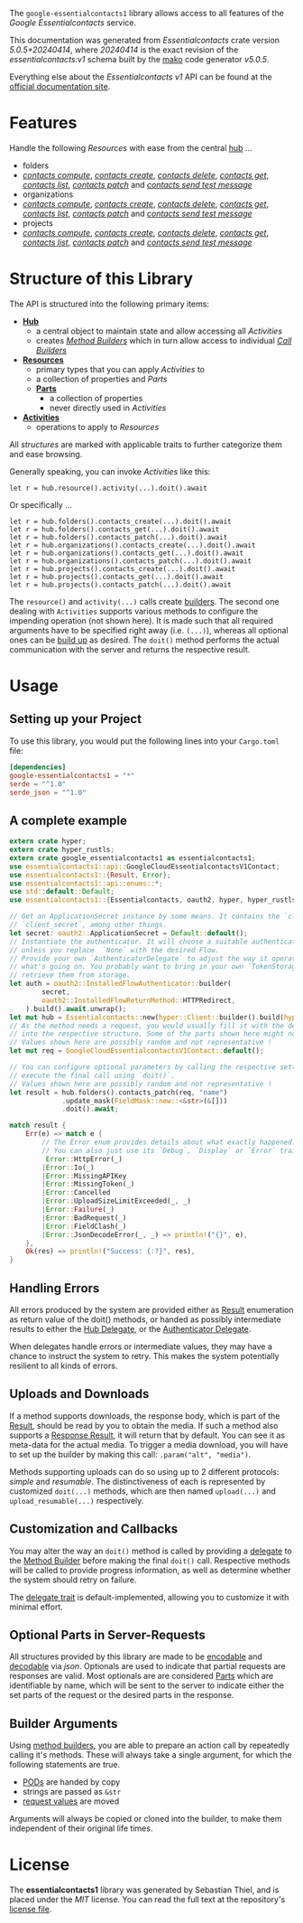 <!---
DO NOT EDIT !
This file was generated automatically from 'src/generator/templates/api/README.md.mako'
DO NOT EDIT !
-->
The `google-essentialcontacts1` library allows access to all features of the *Google Essentialcontacts* service.

This documentation was generated from *Essentialcontacts* crate version *5.0.5+20240414*, where *20240414* is the exact revision of the *essentialcontacts:v1* schema built by the [mako](http://www.makotemplates.org/) code generator *v5.0.5*.

Everything else about the *Essentialcontacts* *v1* API can be found at the
[official documentation site](https://cloud.google.com/essentialcontacts/docs/).
# Features

Handle the following *Resources* with ease from the central [hub](https://docs.rs/google-essentialcontacts1/5.0.5+20240414/google_essentialcontacts1/Essentialcontacts) ...

* folders
 * [*contacts compute*](https://docs.rs/google-essentialcontacts1/5.0.5+20240414/google_essentialcontacts1/api::FolderContactComputeCall), [*contacts create*](https://docs.rs/google-essentialcontacts1/5.0.5+20240414/google_essentialcontacts1/api::FolderContactCreateCall), [*contacts delete*](https://docs.rs/google-essentialcontacts1/5.0.5+20240414/google_essentialcontacts1/api::FolderContactDeleteCall), [*contacts get*](https://docs.rs/google-essentialcontacts1/5.0.5+20240414/google_essentialcontacts1/api::FolderContactGetCall), [*contacts list*](https://docs.rs/google-essentialcontacts1/5.0.5+20240414/google_essentialcontacts1/api::FolderContactListCall), [*contacts patch*](https://docs.rs/google-essentialcontacts1/5.0.5+20240414/google_essentialcontacts1/api::FolderContactPatchCall) and [*contacts send test message*](https://docs.rs/google-essentialcontacts1/5.0.5+20240414/google_essentialcontacts1/api::FolderContactSendTestMessageCall)
* organizations
 * [*contacts compute*](https://docs.rs/google-essentialcontacts1/5.0.5+20240414/google_essentialcontacts1/api::OrganizationContactComputeCall), [*contacts create*](https://docs.rs/google-essentialcontacts1/5.0.5+20240414/google_essentialcontacts1/api::OrganizationContactCreateCall), [*contacts delete*](https://docs.rs/google-essentialcontacts1/5.0.5+20240414/google_essentialcontacts1/api::OrganizationContactDeleteCall), [*contacts get*](https://docs.rs/google-essentialcontacts1/5.0.5+20240414/google_essentialcontacts1/api::OrganizationContactGetCall), [*contacts list*](https://docs.rs/google-essentialcontacts1/5.0.5+20240414/google_essentialcontacts1/api::OrganizationContactListCall), [*contacts patch*](https://docs.rs/google-essentialcontacts1/5.0.5+20240414/google_essentialcontacts1/api::OrganizationContactPatchCall) and [*contacts send test message*](https://docs.rs/google-essentialcontacts1/5.0.5+20240414/google_essentialcontacts1/api::OrganizationContactSendTestMessageCall)
* projects
 * [*contacts compute*](https://docs.rs/google-essentialcontacts1/5.0.5+20240414/google_essentialcontacts1/api::ProjectContactComputeCall), [*contacts create*](https://docs.rs/google-essentialcontacts1/5.0.5+20240414/google_essentialcontacts1/api::ProjectContactCreateCall), [*contacts delete*](https://docs.rs/google-essentialcontacts1/5.0.5+20240414/google_essentialcontacts1/api::ProjectContactDeleteCall), [*contacts get*](https://docs.rs/google-essentialcontacts1/5.0.5+20240414/google_essentialcontacts1/api::ProjectContactGetCall), [*contacts list*](https://docs.rs/google-essentialcontacts1/5.0.5+20240414/google_essentialcontacts1/api::ProjectContactListCall), [*contacts patch*](https://docs.rs/google-essentialcontacts1/5.0.5+20240414/google_essentialcontacts1/api::ProjectContactPatchCall) and [*contacts send test message*](https://docs.rs/google-essentialcontacts1/5.0.5+20240414/google_essentialcontacts1/api::ProjectContactSendTestMessageCall)




# Structure of this Library

The API is structured into the following primary items:

* **[Hub](https://docs.rs/google-essentialcontacts1/5.0.5+20240414/google_essentialcontacts1/Essentialcontacts)**
    * a central object to maintain state and allow accessing all *Activities*
    * creates [*Method Builders*](https://docs.rs/google-essentialcontacts1/5.0.5+20240414/google_essentialcontacts1/client::MethodsBuilder) which in turn
      allow access to individual [*Call Builders*](https://docs.rs/google-essentialcontacts1/5.0.5+20240414/google_essentialcontacts1/client::CallBuilder)
* **[Resources](https://docs.rs/google-essentialcontacts1/5.0.5+20240414/google_essentialcontacts1/client::Resource)**
    * primary types that you can apply *Activities* to
    * a collection of properties and *Parts*
    * **[Parts](https://docs.rs/google-essentialcontacts1/5.0.5+20240414/google_essentialcontacts1/client::Part)**
        * a collection of properties
        * never directly used in *Activities*
* **[Activities](https://docs.rs/google-essentialcontacts1/5.0.5+20240414/google_essentialcontacts1/client::CallBuilder)**
    * operations to apply to *Resources*

All *structures* are marked with applicable traits to further categorize them and ease browsing.

Generally speaking, you can invoke *Activities* like this:

```Rust,ignore
let r = hub.resource().activity(...).doit().await
```

Or specifically ...

```ignore
let r = hub.folders().contacts_create(...).doit().await
let r = hub.folders().contacts_get(...).doit().await
let r = hub.folders().contacts_patch(...).doit().await
let r = hub.organizations().contacts_create(...).doit().await
let r = hub.organizations().contacts_get(...).doit().await
let r = hub.organizations().contacts_patch(...).doit().await
let r = hub.projects().contacts_create(...).doit().await
let r = hub.projects().contacts_get(...).doit().await
let r = hub.projects().contacts_patch(...).doit().await
```

The `resource()` and `activity(...)` calls create [builders][builder-pattern]. The second one dealing with `Activities`
supports various methods to configure the impending operation (not shown here). It is made such that all required arguments have to be
specified right away (i.e. `(...)`), whereas all optional ones can be [build up][builder-pattern] as desired.
The `doit()` method performs the actual communication with the server and returns the respective result.

# Usage

## Setting up your Project

To use this library, you would put the following lines into your `Cargo.toml` file:

```toml
[dependencies]
google-essentialcontacts1 = "*"
serde = "^1.0"
serde_json = "^1.0"
```

## A complete example

```Rust
extern crate hyper;
extern crate hyper_rustls;
extern crate google_essentialcontacts1 as essentialcontacts1;
use essentialcontacts1::api::GoogleCloudEssentialcontactsV1Contact;
use essentialcontacts1::{Result, Error};
use essentialcontacts1::api::enums::*;
use std::default::Default;
use essentialcontacts1::{Essentialcontacts, oauth2, hyper, hyper_rustls, chrono, FieldMask};

// Get an ApplicationSecret instance by some means. It contains the `client_id` and
// `client_secret`, among other things.
let secret: oauth2::ApplicationSecret = Default::default();
// Instantiate the authenticator. It will choose a suitable authentication flow for you,
// unless you replace  `None` with the desired Flow.
// Provide your own `AuthenticatorDelegate` to adjust the way it operates and get feedback about
// what's going on. You probably want to bring in your own `TokenStorage` to persist tokens and
// retrieve them from storage.
let auth = oauth2::InstalledFlowAuthenticator::builder(
        secret,
        oauth2::InstalledFlowReturnMethod::HTTPRedirect,
    ).build().await.unwrap();
let mut hub = Essentialcontacts::new(hyper::Client::builder().build(hyper_rustls::HttpsConnectorBuilder::new().with_native_roots().unwrap().https_or_http().enable_http1().build()), auth);
// As the method needs a request, you would usually fill it with the desired information
// into the respective structure. Some of the parts shown here might not be applicable !
// Values shown here are possibly random and not representative !
let mut req = GoogleCloudEssentialcontactsV1Contact::default();

// You can configure optional parameters by calling the respective setters at will, and
// execute the final call using `doit()`.
// Values shown here are possibly random and not representative !
let result = hub.folders().contacts_patch(req, "name")
             .update_mask(FieldMask::new::<&str>(&[]))
             .doit().await;

match result {
    Err(e) => match e {
        // The Error enum provides details about what exactly happened.
        // You can also just use its `Debug`, `Display` or `Error` traits
         Error::HttpError(_)
        |Error::Io(_)
        |Error::MissingAPIKey
        |Error::MissingToken(_)
        |Error::Cancelled
        |Error::UploadSizeLimitExceeded(_, _)
        |Error::Failure(_)
        |Error::BadRequest(_)
        |Error::FieldClash(_)
        |Error::JsonDecodeError(_, _) => println!("{}", e),
    },
    Ok(res) => println!("Success: {:?}", res),
}

```
## Handling Errors

All errors produced by the system are provided either as [Result](https://docs.rs/google-essentialcontacts1/5.0.5+20240414/google_essentialcontacts1/client::Result) enumeration as return value of
the doit() methods, or handed as possibly intermediate results to either the
[Hub Delegate](https://docs.rs/google-essentialcontacts1/5.0.5+20240414/google_essentialcontacts1/client::Delegate), or the [Authenticator Delegate](https://docs.rs/yup-oauth2/*/yup_oauth2/trait.AuthenticatorDelegate.html).

When delegates handle errors or intermediate values, they may have a chance to instruct the system to retry. This
makes the system potentially resilient to all kinds of errors.

## Uploads and Downloads
If a method supports downloads, the response body, which is part of the [Result](https://docs.rs/google-essentialcontacts1/5.0.5+20240414/google_essentialcontacts1/client::Result), should be
read by you to obtain the media.
If such a method also supports a [Response Result](https://docs.rs/google-essentialcontacts1/5.0.5+20240414/google_essentialcontacts1/client::ResponseResult), it will return that by default.
You can see it as meta-data for the actual media. To trigger a media download, you will have to set up the builder by making
this call: `.param("alt", "media")`.

Methods supporting uploads can do so using up to 2 different protocols:
*simple* and *resumable*. The distinctiveness of each is represented by customized
`doit(...)` methods, which are then named `upload(...)` and `upload_resumable(...)` respectively.

## Customization and Callbacks

You may alter the way an `doit()` method is called by providing a [delegate](https://docs.rs/google-essentialcontacts1/5.0.5+20240414/google_essentialcontacts1/client::Delegate) to the
[Method Builder](https://docs.rs/google-essentialcontacts1/5.0.5+20240414/google_essentialcontacts1/client::CallBuilder) before making the final `doit()` call.
Respective methods will be called to provide progress information, as well as determine whether the system should
retry on failure.

The [delegate trait](https://docs.rs/google-essentialcontacts1/5.0.5+20240414/google_essentialcontacts1/client::Delegate) is default-implemented, allowing you to customize it with minimal effort.

## Optional Parts in Server-Requests

All structures provided by this library are made to be [encodable](https://docs.rs/google-essentialcontacts1/5.0.5+20240414/google_essentialcontacts1/client::RequestValue) and
[decodable](https://docs.rs/google-essentialcontacts1/5.0.5+20240414/google_essentialcontacts1/client::ResponseResult) via *json*. Optionals are used to indicate that partial requests are responses
are valid.
Most optionals are are considered [Parts](https://docs.rs/google-essentialcontacts1/5.0.5+20240414/google_essentialcontacts1/client::Part) which are identifiable by name, which will be sent to
the server to indicate either the set parts of the request or the desired parts in the response.

## Builder Arguments

Using [method builders](https://docs.rs/google-essentialcontacts1/5.0.5+20240414/google_essentialcontacts1/client::CallBuilder), you are able to prepare an action call by repeatedly calling it's methods.
These will always take a single argument, for which the following statements are true.

* [PODs][wiki-pod] are handed by copy
* strings are passed as `&str`
* [request values](https://docs.rs/google-essentialcontacts1/5.0.5+20240414/google_essentialcontacts1/client::RequestValue) are moved

Arguments will always be copied or cloned into the builder, to make them independent of their original life times.

[wiki-pod]: http://en.wikipedia.org/wiki/Plain_old_data_structure
[builder-pattern]: http://en.wikipedia.org/wiki/Builder_pattern
[google-go-api]: https://github.com/google/google-api-go-client

# License
The **essentialcontacts1** library was generated by Sebastian Thiel, and is placed
under the *MIT* license.
You can read the full text at the repository's [license file][repo-license].

[repo-license]: https://github.com/Byron/google-apis-rsblob/main/LICENSE.md

